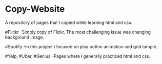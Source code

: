 # Copy-Website
A repository of pages that I copied while learning html and css.


#Flickr
    -Simply copy of Flickr. The most challenging  issue was changing background image.

#Spotify
    -In this project i focused on play button animation and grid tample.

#Yelp, #Uber, #Genius
    -Pages where I generally practiced html and css.
    
